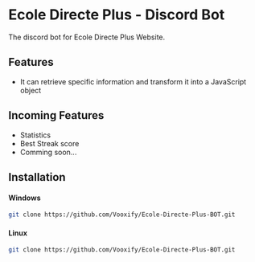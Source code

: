
# Ecole Directe Plus - Discord Bot

The discord bot for Ecole Directe Plus Website.
## Features 

- It can retrieve specific information and transform it into a JavaScript object

## Incoming Features

- Statistics
- Best Streak score
- Comming soon...

## Installation
####  Windows

```bash
git clone https://github.com/Vooxify/Ecole-Directe-Plus-BOT.git 
```

#### Linux
```sh
git clone https://github.com/Vooxify/Ecole-Directe-Plus-BOT.git
```
